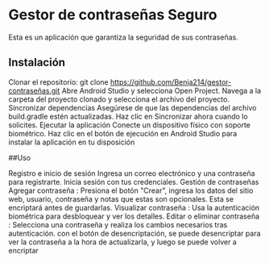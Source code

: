 # Gestor de contraseñas Seguro
Esta es un aplicación que garantiza la seguridad de sus contraseñas.


## Instalación

Clonar el repositorio: git clone https://github.com/Benja214/gestor-contraseñas.git
Abre Android Studio y selecciona Open Project.
Navega a la carpeta del proyecto clonado y selecciona el archivo del proyecto.
Sincronizar dependencias
Asegúrese de que las dependencias del archivo build.gradle estén actualizadas.
Haz clic en Sincronizar ahora cuando lo solicites.
Ejecutar la aplicación
Conecte un dispositivo físico con soporte biométrico.
Haz clic en el botón de ejecución en Android Studio para instalar la aplicación en tu disposición

##Uso

Registro e inicio de sesión
Ingresa un correo electrónico y una contraseña para registrarte.
Inicia sesión con tus credenciales.
Gestión de contraseñas
Agregar contraseña : Presiona el botón "Crear", ingresa los datos del sitio web, usuario, contraseña y notas que estas son opcionales. Esta se encriptará antes de guardarlas.
Visualizar contraseña : Usa la autenticación biométrica para desbloquear y ver los detalles.
Editar o eliminar contraseña : Selecciona una contraseña y realiza los cambios necesarios tras autenticación.
con el botón de desencriptación, se puede desencriptar para ver la contraseña a la hora de actualizarla, y luego se puede volver a encriptar
